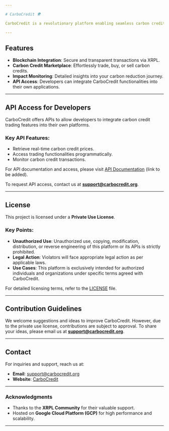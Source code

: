 ```yaml
---

# CarboCredit 🌍

CarboCredit is a revolutionary platform enabling seamless carbon credit trading on the **XRPL blockchain**, empowering businesses and individuals to combat climate change through innovative technology.

---
```


## Features

- **Blockchain Integration**: Secure and transparent transactions via XRPL.
- **Carbon Credit Marketplace**: Effortlessly trade, buy, or sell carbon credits.
- **Impact Monitoring**: Detailed insights into your carbon reduction journey.
- **API Access**: Developers can integrate CarboCredit functionalities into their own applications.

---

## API Access for Developers

CarboCredit offers APIs to allow developers to integrate carbon credit trading features into their own platforms. 

### Key API Features:
- Retrieve real-time carbon credit prices.
- Access trading functionalities programmatically.
- Monitor carbon credit transactions.

For API documentation and access, please visit [API Documentation](https://carbocredit.github.io/API-Docs/) (link to be added).

To request API access, contact us at **support@carbocredit.org**.

---

## License

This project is licensed under a **Private Use License**. 

### Key Points:
- **Unauthorized Use**: Unauthorized use, copying, modification, distribution, or reverse engineering of this platform or its APIs is strictly prohibited.
- **Legal Action**: Violators will face appropriate legal action as per applicable laws.
- **Use Cases**: This platform is exclusively intended for authorized individuals and organizations under specific terms agreed with CarboCredit.

For detailed licensing terms, refer to the [LICENSE](LICENSE) file.

---

## Contribution Guidelines

We welcome suggestions and ideas to improve CarboCredit. However, due to the private use license, contributions are subject to approval. To share your ideas, please email us at **support@carbocredit.org**.

---

## Contact

For inquiries and support, reach us at:
- **Email**: support@carbocredit.org
- **Website**: [CarboCredit](https://www.carbocredit.org)

---

### Acknowledgments

- Thanks to the **XRPL Community** for their valuable support.
- Hosted on **Google Cloud Platform (GCP)** for high performance and scalability.

---
